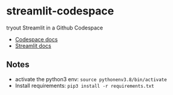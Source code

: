 # streamlit-codespace
tryout Streamlit in a Github Codespace

* [Codespace docs](https://docs.github.com/en/free-pro-team@latest/github/developing-online-with-codespaces)
* [Streamlit docs](https://docs.streamlit.io/en/stable/)

## Notes
* activate the python3 env: `source pythonenv3.8/bin/activate`
* Install requirements:  `pip3 install -r requirements.txt`